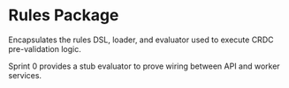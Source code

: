 # Rules Package

Encapsulates the rules DSL, loader, and evaluator used to execute CRDC pre-validation logic.

Sprint 0 provides a stub evaluator to prove wiring between API and worker services.
